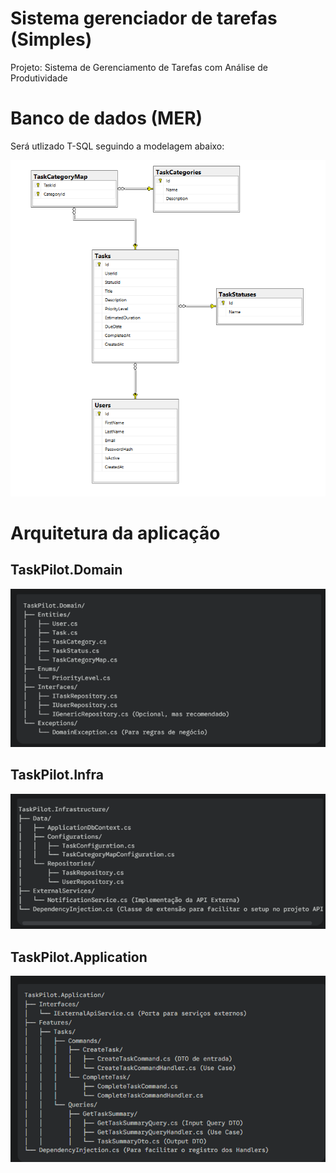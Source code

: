 # Sistema gerenciador de tarefas (Simples)

Projeto: Sistema de Gerenciamento de Tarefas com Análise de Produtividade

# Banco de dados (MER)

Será utlizado T-SQL seguindo a modelagem abaixo:

![alt text](MER.png)

# Arquitetura da aplicação

## TaskPilot.Domain
![alt text](Domain.png)

## TaskPilot.Infra
![alt text](Infra.png)

## TaskPilot.Application
![alt text](Application.png)

